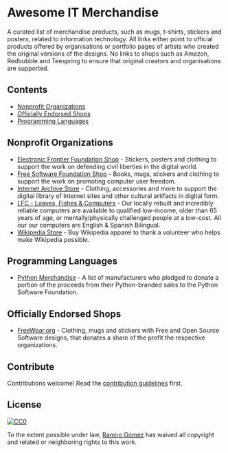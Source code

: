 # Awesome IT Merchandise

A curated list of merchandise products, such as mugs, t-shirts, stickers and posters, related to information technology. All links either point to official products offered by organisations or portfolio pages of artists who created the original versions of the designs. No links to shops such as Amazon, Redbubble and Teespring to ensure that original creators and organisations are supported.

## Contents

* [Nonprofit Organizations](#nonprofit-organizations)
* [Officially Endorsed Shops](officially-endorsed-shops)
* [Programming Languages](#programming-languages)

## Nonprofit Organizations

* [Electronic Frontier Foundation Shop](https://supporters.eff.org/shop) - Stickers, posters and clothing to support the work on defending civil liberties in the digital world.
* [Free Software Foundation Shop](https://shop.fsf.org/) - Books, mugs, stickers and clothing to support the work on promoting computer user freedom.
* [Internet Archive Store](https://store.archive.org/) - Clothing, accessories and more to support the digital library of Internet sites and other cultural artifacts in digital form.
* [LFC - Loaves, Fishes & Computers](https://www.loavesfishescomputers.org/) - Our locally rebuilt and incredibly reliable computers are available to qualified low-income, older than 65 years of age, or mentally/physically challenged people at a low-cost. All our our computers are English & Spanish Bilingual.
* [Wikipedia Store](https://store.wikimedia.org/) - Buy Wikipedia apparel to thank a volunteer who helps make Wikipedia possible.

## Programming Languages

* [Python Merchandise](https://www.python.org/community/merchandise/) - A list of manufacturers who pledged to donate a portion of the proceeds from their Python-branded sales to the Python Software Foundation.

## Officially Endorsed Shops

* [FreeWear.org](https://www.freewear.org/) - Clothing, mugs and stickers with Free and Open Source Software designs, that donates a share of the profit the respective organizations.

## Contribute

Contributions welcome! Read the [contribution guidelines](contributing.md) first.

## License

[![CC0](https://mirrors.creativecommons.org/presskit/buttons/88x31/svg/cc-zero.svg)](https://creativecommons.org/publicdomain/zero/1.0)

To the extent possible under law, [Ramiro Gómez](https://ramiro.org/) has waived all copyright and related or neighboring rights to this work.
